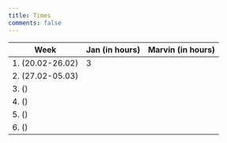 ```yaml
---
title: Times
comments: false
---
```


| Week             | Jan (in hours) | Marvin (in hours) |
| ---------------- | -------------- | ----------------- |
| 1. (20.02-26.02) | 3              |                   |
| 2. (27.02-05.03) |                |                   |
| 3. ()            |                |                   |
| 4. ()            |                |                   |
| 5. ()            |                |                   |
| 6. ()            |                |                   |



